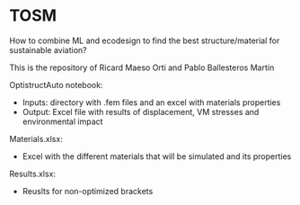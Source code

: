 # TOSM

How to combine ML and ecodesign to find the best structure/material for sustainable aviation?

This is the repository of Ricard Maeso Orti and Pablo Ballesteros Martín 

OptistructAuto notebook: 
  - Inputs: directory with .fem files and an excel with materials properties
  - Output: Excel file with results of displacement, VM stresses and environmental impact

Materials.xlsx:
  - Excel with the different materials that will be simulated and its properties

Results.xlsx: 
  - Reuslts for non-optimized brackets
